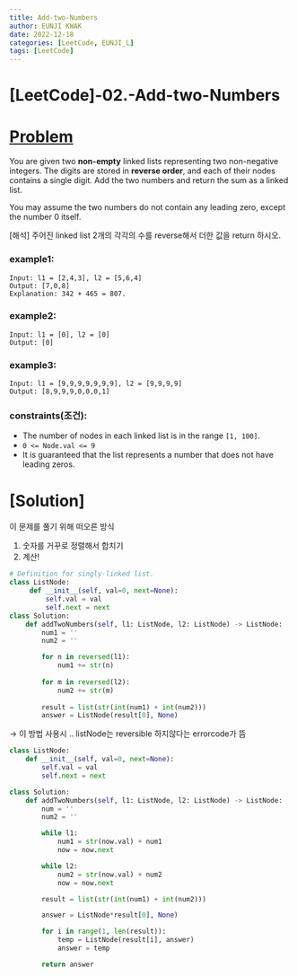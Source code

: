 ```yaml
---
title: Add-two-Numbers
author: EUNJI KWAK
date: 2022-12-18
categories: [LeetCode, EUNJI_L]
tags: [LeetCode]
---
```


# [LeetCode]-02.-Add-two-Numbers


# [Problem](https://leetcode.com/problems/add-two-numbers/)

You are given two **non-empty** linked lists representing two non-negative integers. The digits are stored in **reverse order**, and each of their nodes contains a single digit. Add the two numbers and return the sum as a linked list.

You may assume the two numbers do not contain any leading zero, except the number 0 itself.

[해석] 주어진 linked list 2개의 각각의 수를 reverse해서 더한 값을 return 하시오.

### example1:

```
Input: l1 = [2,4,3], l2 = [5,6,4]
Output: [7,0,8]
Explanation: 342 + 465 = 807.
```

### example2:

```
Input: l1 = [0], l2 = [0]
Output: [0]
```

### example3:

```
Input: l1 = [9,9,9,9,9,9,9], l2 = [9,9,9,9]
Output: [8,9,9,9,0,0,0,1]
```

### constraints(조건):

- The number of nodes in each linked list is in the range `[1, 100]`.
- `0 <= Node.val <= 9`
- It is guaranteed that the list represents a number that does not have leading zeros.

# [Solution]

이 문제를 풀기 위해 떠오른 방식

1. 숫자를 거꾸로 정렬해서 합치기
2. 계산!

```python
# Definition for singly-linked list.
class ListNode:
     def __init__(self, val=0, next=None):
         self.val = val
         self.next = next
class Solution:
    def addTwoNumbers(self, l1: ListNode, l2: ListNode) -> ListNode:
        num1 = ''
        num2 = ''

        for n in reversed(l1):
            num1 += str(n)
        
        for m in reversed(l2):
            num2 += str(m)
        
        result = list(str(int(num1) + int(num2)))
        answer = ListNode(result[0], None)
```

→ 이 방법 사용시 .. listNode는 reversible 하지않다는 errorcode가 뜸

 

```python
class ListNode:
	def __init__(self, val=0, next=None):
		self.val = val
		self.next = next

class Solution:
	def addTwoNumbers(self, l1: ListNode, l2: ListNode) -> ListNode:
		num = ''
		num2 = ''

		while l1:
			num1 = str(now.val) + num1
			now = now.next

		while l2: 
			num2 = str(now.val) + num2
			now = now.next

		result = list(str(int(num1) + int(num2)))

		answer = ListNode*result[0], None)

		for i in range(1, len(result)):
			temp = ListNode(result[i], answer)
			answer = temp

		return answer
```
